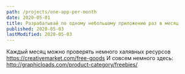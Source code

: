```yaml
---
path: /projects/one-app-per-month
date: 2020-05-01
title: Разрабатывай по одному небольшому приложению раз в месяц
published: 2020-05-03
lastModified: 2020-05-03
---
```


Каждый месяц можно проверять немного халявных ресурсов https://creativemarket.com/free-goods
И совсем немного здесь: http://graphicloads.com/product-category/freebies/